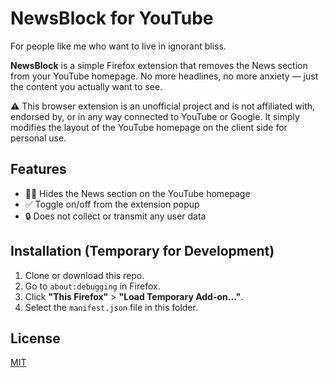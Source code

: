 # NewsBlock for YouTube

For people like me who want to live in ignorant bliss.

**NewsBlock** is a simple Firefox extension that removes the News section from your YouTube homepage. No more headlines, no more anxiety — just the content you actually want to see.

⚠️ This browser extension is an unofficial project and is not affiliated with, endorsed by, or in any way connected to YouTube or Google. It simply modifies the layout of the YouTube homepage on the client side for personal use.

## Features

- 🧘‍♀️ Hides the News section on the YouTube homepage
- ✅ Toggle on/off from the extension popup
- 🔒 Does not collect or transmit any user data

## Installation (Temporary for Development)

1. Clone or download this repo.
2. Go to `about:debugging` in Firefox.
3. Click **"This Firefox"** > **"Load Temporary Add-on..."**.
4. Select the `manifest.json` file in this folder.

## License

[MIT](LICENSE)
